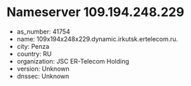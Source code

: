 # Nameserver 109.194.248.229

* as_number: 41754
* name: 109x194x248x229.dynamic.irkutsk.ertelecom.ru.
* city: Penza
* country: RU
* organization: JSC ER-Telecom Holding
* version: Unknown
* dnssec: Unknown
